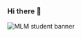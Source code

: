 ### Hi there 👋

<picture>
  <img alt="MLM student banner" src="https://www.linkedin.com/in/morganelemoal/overlay/background-image/">
</picture>
